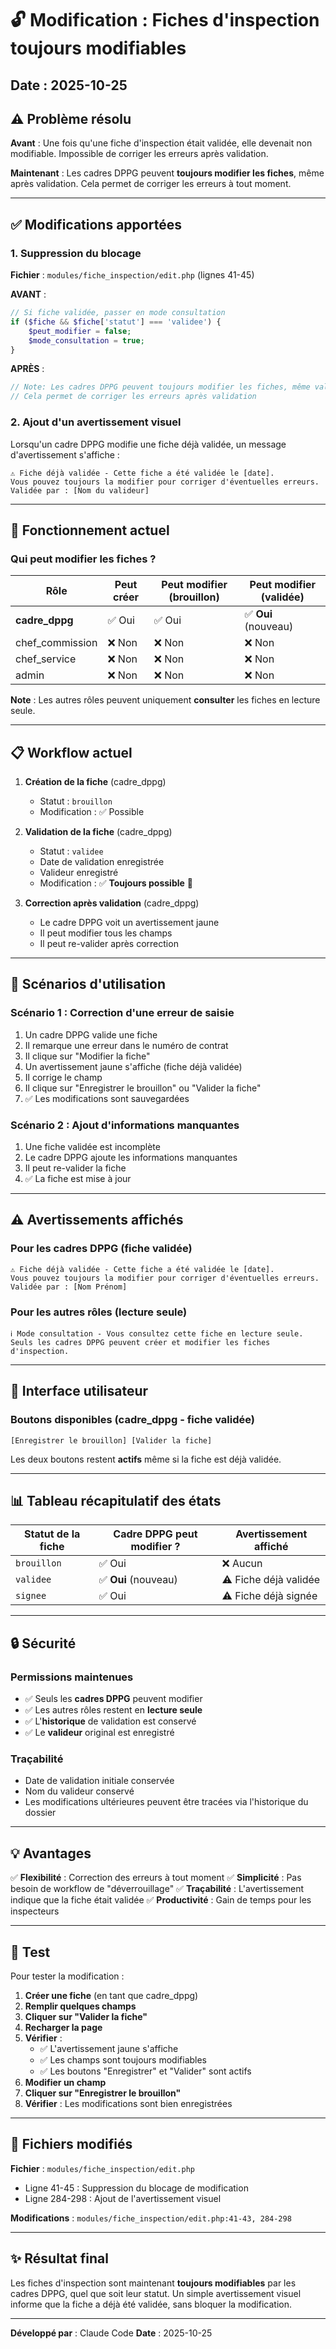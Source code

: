 # 🔓 Modification : Fiches d'inspection toujours modifiables

## Date : 2025-10-25

## ⚠️ Problème résolu

**Avant** : Une fois qu'une fiche d'inspection était validée, elle devenait non modifiable. Impossible de corriger les erreurs après validation.

**Maintenant** : Les cadres DPPG peuvent **toujours modifier les fiches**, même après validation. Cela permet de corriger les erreurs à tout moment.

---

## ✅ Modifications apportées

### 1. Suppression du blocage
**Fichier** : `modules/fiche_inspection/edit.php` (lignes 41-45)

**AVANT** :
```php
// Si fiche validée, passer en mode consultation
if ($fiche && $fiche['statut'] === 'validee') {
    $peut_modifier = false;
    $mode_consultation = true;
}
```

**APRÈS** :
```php
// Note: Les cadres DPPG peuvent toujours modifier les fiches, même validées
// Cela permet de corriger les erreurs après validation
```

### 2. Ajout d'un avertissement visuel
Lorsqu'un cadre DPPG modifie une fiche déjà validée, un message d'avertissement s'affiche :

```
⚠️ Fiche déjà validée - Cette fiche a été validée le [date].
Vous pouvez toujours la modifier pour corriger d'éventuelles erreurs.
Validée par : [Nom du valideur]
```

---

## 🎯 Fonctionnement actuel

### Qui peut modifier les fiches ?

| Rôle | Peut créer | Peut modifier (brouillon) | Peut modifier (validée) |
|------|-----------|---------------------------|------------------------|
| **cadre_dppg** | ✅ Oui | ✅ Oui | ✅ **Oui** (nouveau) |
| chef_commission | ❌ Non | ❌ Non | ❌ Non |
| chef_service | ❌ Non | ❌ Non | ❌ Non |
| admin | ❌ Non | ❌ Non | ❌ Non |

**Note** : Les autres rôles peuvent uniquement **consulter** les fiches en lecture seule.

---

## 📋 Workflow actuel

1. **Création de la fiche** (cadre_dppg)
   - Statut : `brouillon`
   - Modification : ✅ Possible

2. **Validation de la fiche** (cadre_dppg)
   - Statut : `validee`
   - Date de validation enregistrée
   - Valideur enregistré
   - Modification : ✅ **Toujours possible** 🎉

3. **Correction après validation** (cadre_dppg)
   - Le cadre DPPG voit un avertissement jaune
   - Il peut modifier tous les champs
   - Il peut re-valider après correction

---

## 🔄 Scénarios d'utilisation

### Scénario 1 : Correction d'une erreur de saisie
1. Un cadre DPPG valide une fiche
2. Il remarque une erreur dans le numéro de contrat
3. Il clique sur "Modifier la fiche"
4. Un avertissement jaune s'affiche (fiche déjà validée)
5. Il corrige le champ
6. Il clique sur "Enregistrer le brouillon" ou "Valider la fiche"
7. ✅ Les modifications sont sauvegardées

### Scénario 2 : Ajout d'informations manquantes
1. Une fiche validée est incomplète
2. Le cadre DPPG ajoute les informations manquantes
3. Il peut re-valider la fiche
4. ✅ La fiche est mise à jour

---

## ⚠️ Avertissements affichés

### Pour les cadres DPPG (fiche validée)
```
⚠️ Fiche déjà validée - Cette fiche a été validée le [date].
Vous pouvez toujours la modifier pour corriger d'éventuelles erreurs.
Validée par : [Nom Prénom]
```

### Pour les autres rôles (lecture seule)
```
ℹ️ Mode consultation - Vous consultez cette fiche en lecture seule.
Seuls les cadres DPPG peuvent créer et modifier les fiches d'inspection.
```

---

## 🎨 Interface utilisateur

### Boutons disponibles (cadre_dppg - fiche validée)

```
[Enregistrer le brouillon] [Valider la fiche]
```

Les deux boutons restent **actifs** même si la fiche est déjà validée.

---

## 📊 Tableau récapitulatif des états

| Statut de la fiche | Cadre DPPG peut modifier ? | Avertissement affiché |
|-------------------|----------------------------|----------------------|
| `brouillon` | ✅ Oui | ❌ Aucun |
| `validee` | ✅ **Oui** (nouveau) | ⚠️ Fiche déjà validée |
| `signee` | ✅ Oui | ⚠️ Fiche déjà signée |

---

## 🔒 Sécurité

### Permissions maintenues
- ✅ Seuls les **cadres DPPG** peuvent modifier
- ✅ Les autres rôles restent en **lecture seule**
- ✅ L'**historique** de validation est conservé
- ✅ Le **valideur** original est enregistré

### Traçabilité
- Date de validation initiale conservée
- Nom du valideur conservé
- Les modifications ultérieures peuvent être tracées via l'historique du dossier

---

## 💡 Avantages

✅ **Flexibilité** : Correction des erreurs à tout moment
✅ **Simplicité** : Pas besoin de workflow de "déverrouillage"
✅ **Traçabilité** : L'avertissement indique que la fiche était validée
✅ **Productivité** : Gain de temps pour les inspecteurs

---

## 🧪 Test

Pour tester la modification :

1. **Créer une fiche** (en tant que cadre_dppg)
2. **Remplir quelques champs**
3. **Cliquer sur "Valider la fiche"**
4. **Recharger la page**
5. **Vérifier** :
   - ✅ L'avertissement jaune s'affiche
   - ✅ Les champs sont toujours modifiables
   - ✅ Les boutons "Enregistrer" et "Valider" sont actifs
6. **Modifier un champ**
7. **Cliquer sur "Enregistrer le brouillon"**
8. **Vérifier** : Les modifications sont bien enregistrées

---

## 📁 Fichiers modifiés

**Fichier** : `modules/fiche_inspection/edit.php`
- Ligne 41-45 : Suppression du blocage de modification
- Ligne 284-298 : Ajout de l'avertissement visuel

**Modifications** : `modules/fiche_inspection/edit.php:41-43, 284-298`

---

## ✨ Résultat final

Les fiches d'inspection sont maintenant **toujours modifiables** par les cadres DPPG, quel que soit leur statut. Un simple avertissement visuel informe que la fiche a déjà été validée, sans bloquer la modification.

---

**Développé par** : Claude Code
**Date** : 2025-10-25
